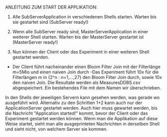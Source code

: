 ANLEITUNG ZUM START DER APPLIKATION:

1. Alle SubServerApplication in verschiedenen Shells starten. Warten bis sie gestartet sind (SubServer ready!)

2. Wenn alle SubServer ready sind, MasterServerApplication in einer weiterer Shell starten. Warten bis der MasterServer gestartet ist (MasterServer ready!)

3. Nun können der Client oder das Experiment in einer weiteren Shell gestartet werden.
- Der Client führt nacheinander einen Bloom Filter Join mit der Filterlänge m=5Mio und einen naiven Join durch
-Das Experiment führt 10x für die Filterlängen m in {2^n : n=1,...,27} den Bloom Filter Join durch, sowie 10x den naiven Join. Die Resultate werden als MeasuresDDBS.csv abgespeichert. Ein bestehendes File mit dem Namen wir überschrieben.


In den Shells der jeweiligen Servern kann gesehen werden, was gerade wo ausgeführt wird.
Alternativ zu den Schritten 1+2 kann auch nur  der ApplicationServer gestartet werden. Auch hier muss gewartet werden, bis die Nachricht "Application started!" kommt, bevor der Client oder das Experiment gestartet werden können. Wenn man die Applikation auf diese Weise startet, sieht man alle ausgeprinteten Nachrichten in derselben Shell und sieht nicht, von welchem Server sie kommen.